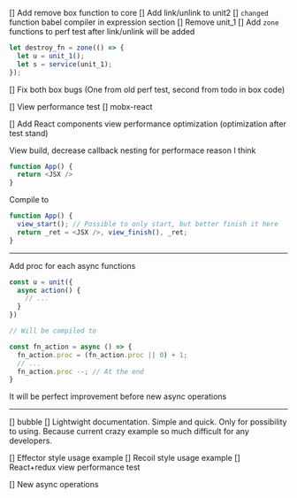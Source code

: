 [] Add remove box function to core
[] Add link/unlink to unit2
[] `changed` function babel compiler in expression section
[] Remove unit_1
[] Add `zone` functions to perf test after link/unlink will be added

```javascript
let destroy_fn = zone(() => {
  let u = unit_1();
  let s = service(unit_1);
});
```

[] Fix both box bugs (One from old perf test, second from todo in box code)

[] View performance test
    [] mobx-react

[] Add React components view performance optimization (optimization after test stand)


View build, decrease callback nesting for performace reason I think

```javascript
function App() {
  return <JSX />
}
```

Compile to

```javascript
function App() {
  view_start(); // Possible to only start, but better finish it here
  return _ret = <JSX />, view_finish(), _ret;
}
```

---
Add proc for each async functions

```javascript
const u = unit({
  async action() {
    // ...
  }
})

// Will be compiled to

const fn_action = async () => {
  fn_action.proc = (fn_action.proc || 0) + 1;
  // ...
  fn_action.proc --; // At the end
}
```

It will be perfect improvement before new async operations

---

[] bubble
[] Lightwight documentation. Simple and quick. Only for possibility to using. Because current crazy example so much difficult for any developers.

[] Effector style usage example
[] Recoil style usage example
[] React+redux view performance test

[] New async operations
